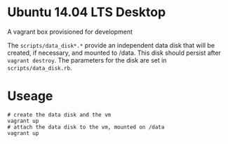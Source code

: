 # Ubuntu 14.04 LTS Desktop

A vagrant box provisioned for development

The `scripts/data_disk*.*` provide an independent data disk that will be
created, if necessary, and mounted to /data.  This disk should persist after
`vagrant destroy`. The parameters for the disk are set in
`scripts/data_disk.rb`.

# Useage

```
# create the data disk and the vm
vagrant up
# attach the data disk to the vm, mounted on /data
vagrant up
```
